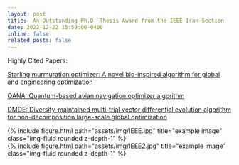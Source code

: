 ```yaml
---
layout: post
title:  An Outstanding Ph.D. Thesis Award from the IEEE Iran Section
date: 2022-12-22 15:59:00-0400
inline: false
related_posts: false
---
```

Highly Cited Papers:

 [Starling murmuration optimizer: A novel bio-inspired algorithm for global and engineering optimization](https://www.sciencedirect.com/science/article/abs/pii/S0045782522000330)
 
[QANA: Quantum-based avian navigation optimizer algorithm](https://www.sciencedirect.com/science/article/abs/pii/S0952197621001627)

[DMDE: Diversity-maintained multi-trial vector differential evolution algorithm for non-decomposition large-scale global
optimization](https://www.sciencedirect.com/science/article/abs/pii/S0957417422003359)

<div class="row">
    <div class="col-sm mt-3 mt-md-0">
        {% include figure.html path="assets/img/IEEE.jpg" title="example image" class="img-fluid rounded z-depth-1" %}
    </div>
    <div class="col-sm mt-3 mt-md-0">
        {% include figure.html path="assets/img/IEEE2.jpg" title="example image" class="img-fluid rounded z-depth-1" %}
    </div>
</div>

